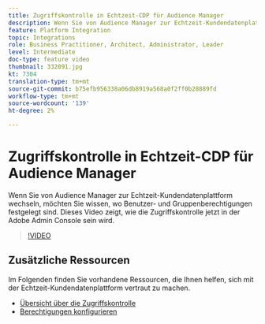 ```yaml
---
title: Zugriffskontrolle in Echtzeit-CDP für Audience Manager
description: Wenn Sie von Audience Manager zur Echtzeit-Kundendatenplattform wechseln, möchten Sie wissen, wo Benutzer- und Gruppenberechtigungen festgelegt sind. Dieses Video zeigt, wie die Zugriffskontrolle jetzt in der Adobe Admin Console sein wird.
feature: Platform Integration
topic: Integrations
role: Business Practitioner, Architect, Administrator, Leader
level: Intermediate
doc-type: feature video
thumbnail: 332091.jpg
kt: 7304
translation-type: tm+mt
source-git-commit: b75efb956338a06db8919a568a0f2ff0b28889fd
workflow-type: tm+mt
source-wordcount: '139'
ht-degree: 2%

---
```



# Zugriffskontrolle in Echtzeit-CDP für Audience Manager

Wenn Sie von Audience Manager zur Echtzeit-Kundendatenplattform wechseln, möchten Sie wissen, wo Benutzer- und Gruppenberechtigungen festgelegt sind. Dieses Video zeigt, wie die Zugriffskontrolle jetzt in der Adobe Admin Console sein wird.

>[!VIDEO](https://video.tv.adobe.com/v/332091/?quality=12&learn=on)

## Zusätzliche Ressourcen

Im Folgenden finden Sie vorhandene Ressourcen, die Ihnen helfen, sich mit der Echtzeit-Kundendatenplattform vertraut zu machen.

* [Übersicht über die Zugriffskontrolle](https://experienceleague.adobe.com/docs/experience-platform/access-control/home.html?lang=en#access-control-hierarchy-and-workflow)
* [Berechtigungen konfigurieren](https://experienceleague.adobe.com/docs/platform-learn/getting-started-for-data-architects-and-data-engineers/configure-permissions.html?lang=en)
